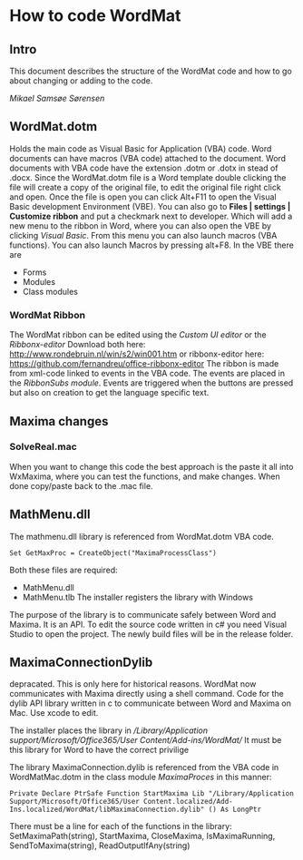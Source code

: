 # How to code WordMat

## Intro
This document describes the structure of the WordMat code and how to go about changing or adding to the code.

*Mikael Samsøe Sørensen*

## WordMat.dotm
Holds the main code as Visual Basic for Application (VBA) code.
Word documents can have macros (VBA code) attached to the document. Word documents with VBA code have the extension .dotm or .dotx in stead of .docx.
Since the WordMat.dotm file is a Word template double clicking the file will create a copy of the original file, to edit the original file right click and open.
Once the file is open you can click Alt+F11 to open the Visual Basic development Environment (VBE).
You can also go to **Files | settings | Customize ribbon** and put a checkmark next to developer. Which will add a new menu to the ribbon in Word, where you can also open the VBE by clicking *Visual Basic*.
From this menu you can also launch macros (VBA functions). You can also launch Macros by pressing alt+F8.
In the VBE there are 
- Forms
- Modules
- Class modules



### WordMat Ribbon
The WordMat ribbon can be edited using the *Custom UI editor* or the *Ribbonx-editor*
Download both here: http://www.rondebruin.nl/win/s2/win001.htm
or ribbonx-editor here: https://github.com/fernandreu/office-ribbonx-editor
The ribbon is made from xml-code linked to events in the VBA code. The events are placed in the *RibbonSubs module*. 
Events are triggered when the buttons are pressed but also on creation to get the language specific text.

## Maxima changes

### SolveReal.mac
When you want to change this code the best approach is the paste it all into WxMaxima, where you can test the functions, and make changes. When done copy/paste back to the .mac file.

## MathMenu.dll
The mathmenu.dll library is referenced from WordMat.dotm VBA code.
```
Set GetMaxProc = CreateObject("MaximaProcessClass")
```

Both these files are required:
- MathMenu.dll
- MathMenu.tlb
The installer registers the library with Windows

The purpose of the library is to communicate safely between Word and Maxima. It is an API.
To edit the source code written in c# you need Visual Studio to open the project. The newly build files will be in the release folder.

## MaximaConnectionDylib
depracated. This is only here for historical reasons. WordMat now communicates with Maxima directly using a shell command. 
Code for the dylib API library written in c to communicate between Word and Maxima on Mac.
Use xcode to edit.

The installer places the library in
*/Library/Application support/Microsoft/Office365/User Content/Add-ins/WordMat/*
It must be this library for Word to have the correct privilige

The library MaximaConnection.dylib is referenced from the VBA code in WordMatMac.dotm in the class module *MaximaProces* in this manner:
```
Private Declare PtrSafe Function StartMaxima Lib "/Library/Application Support/Microsoft/Office365/User Content.localized/Add-Ins.localized/WordMat/libMaximaConnection.dylib" () As LongPtr
```
There must be a line for each of the functions in the library: SetMaximaPath(string), StartMaxima, CloseMaxima, IsMaximaRunning, SendToMaxima(string), ReadOutputIfAny(string)

